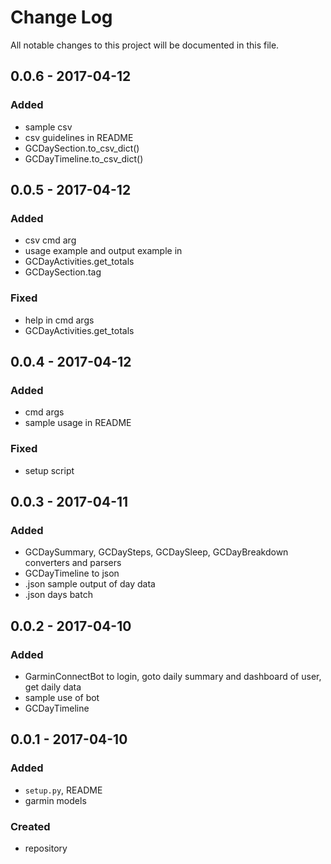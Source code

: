 # Change Log
All notable changes to this project will be documented in this file.

## 0.0.6 - 2017-04-12

### Added
- sample csv
- csv guidelines in README
- GCDaySection.to_csv_dict()
- GCDayTimeline.to_csv_dict()

## 0.0.5 - 2017-04-12

### Added
- csv cmd arg
- usage example and output example in 
- GCDayActivities.get_totals
- GCDaySection.tag

### Fixed
- help in cmd args
- GCDayActivities.get_totals

## 0.0.4 - 2017-04-12

### Added
- cmd args
- sample usage in README

### Fixed
- setup script

## 0.0.3 - 2017-04-11

### Added
- GCDaySummary, GCDaySteps, GCDaySleep, GCDayBreakdown converters and parsers
- GCDayTimeline to json
- .json sample output of day data
- .json days batch

## 0.0.2 - 2017-04-10

### Added
- GarminConnectBot to login, goto daily summary and dashboard of user, get daily data
- sample use of bot
- GCDayTimeline

## 0.0.1 - 2017-04-10

### Added
- `setup.py`, README
- garmin models

### Created
- repository
